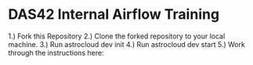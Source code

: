 # DAS42 Internal Airflow Training

1.) Fork this Repository
2.) Clone the forked repository to your local machine. 
3.) Run astrocloud dev init
4.) Run astrocloud dev start
5.) Work through the instructions here: 
